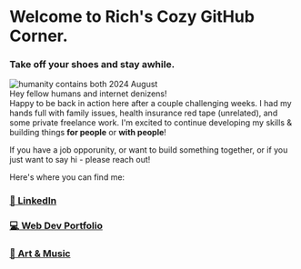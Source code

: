 # Welcome to Rich's Cozy GitHub Corner.
### Take off your shoes and stay awhile.
![humanity contains both](/images/kuon-airwaves-art-crop2.jpg)
2024 August  
Hey fellow humans and internet denizens!  
Happy to be back in action here after a couple challenging weeks. I had my hands full with family issues, health insurance red tape (unrelated), and some private freelance work. I'm excited to continue developing my skills & building things **for people** or **with people**!

If you have a job opporunity, or want to build something together, or if you just want to say hi - please reach out!

Here's where you can find me:
### [:office: LinkedIn](https://www.linkedin.com/in/richbozek "Rich's LinkedIn")
### [:computer: Web Dev Portfolio](https://rbozek.netlify.app "Rich's Portfolio")
### [:musical_note: Art & Music](https://www.richbozek.com "Rich's Art & Music")



<!--
If you're reading this...why are you snooping around here? Don't you have better things to do?

Saved for reference:
**rbozek/rbozek** is special GH repository - its `README.md` (this file) appears on GH profile.
Common usage:
- 🔭 I’m currently working on ...
- 🌱 I’m currently learning ...
- 👯 I’m looking to collaborate on ...
- 🤔 I’m looking for help with ...
- 💬 Ask me about ...
- 📫 How to reach me: ...
- 😄 Pronouns: ...
- ⚡ Fun fact: ...
-->


